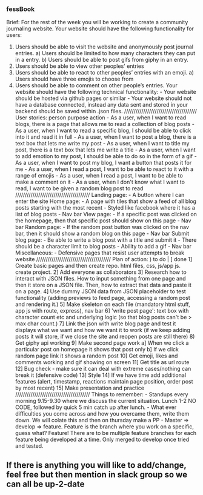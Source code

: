 ### fessBook ###

Brief:
For the rest of the week you will be working to create a community journaling website.
Your website should have the following functionality for users:
1. Users should be able to visit the website and anonymously post journal entries. 
    a) Users should be limited to how many characters they can put in a entry.
    b) Users should be able to post gifs from giphy in an entry.
 2.  Users should be able to view other peoples' entries
 3.  Users should be able to react to other peoples’ entries with an emoji.
    a) Users should have three emojis to choose from
 4.  Users should be able to comment on other people’s entries.
Your website should have the following technical functionality:
    - Your website should be hosted via github pages or similar
    - Your website should not have a database connected, instead any data sent and stored in your backend should be saved within .json files.
//////////////////////////////////////
User stories: person purpose action
    - As a user, when I want to read blogs, there is a page that allows me to read a collection of blog posts 
    - As a user, when I want to read a specific blog, I should be able to click into it and read it in full
    - As a user, when I want to post a blog, there is a text box that lets me write my post
    - As a user, when I want to title my post, there is a text box that lets me write a title 
    - As a user, when I want to add emotion to my post, I should be able to do so in the form of a gif
    - As a user, when I want to post my blog, I want a button that posts it for me
    - As a user, when I read a post, I want to be able to react to it with a range of emojis
    - As a user, when I read a post, I want to be able to make a comment on it
    - As a user, when I don't know what I want to read, I want to be given a random blog post to read
///////////////////////////////////////
Landing page:
    - A button where I can enter the site
Home page:
    - A page with tiles that show a feed of all blog posts starting with the most recent 
    - Styled like facebook where it has a list of blog posts 
    - Nav bar
View page:
    - If a specific post was clicked on the homepage, then that specific post should show on this page
    - Nav bar
Random page:
    - If the random post button was clicked on the nav bar, then it should show a random blog on this page 
    - Nav bar
Submit blog page:
    - Be able to write a blog post with a title and submit it
    - There should be a character limit to blog posts
    - Ability to add a gif
    - Nav bar 
Miscellaneous: 
    - Defensive pages that resist user attempts to break website 
///////////////////////////////////////
Plan of action: ) to do | ] done
    1] Create basic pages and then create repo. html files, css, js/app js. create project. 
    2] Add everyone as collaborators 
    3] Research how to interact with JSON files. How to input something from one page and then it store on a JSON file. Then, how to extract that data and paste it on a page. 
    4] Use dummy JSON data from JSON placeholder to test functionality (adding previews to feed page, accessing a random post and rendering it.)
    5] Make skeleton on each file (mandatory html stuff, app js with route, express), nav bar
    6] 'write post page': text box with character count etc and underlying logic (so that blog posts can't be > max char count.)
    7] Link the json with write blog page and test it displays what we want and how we want it to work (if we keep adding posts it will     store, if we close the site and reopen posts are still there)
    8) Get giphy api working 
    9] Make second page work
        a] When we click a particular post on homepage it shows that post only
        b] If we click random page link it shows a random post 
    10] Get emoji, likes and comments working and gif showing on screen
    11] Get title as url route
    12] Bug check - make sure it can deal with extreme cases/nothing can break it (defensive code)
    13] Style
    14] If we have time add additional features (alert, timestamp, reactions maintain page position, order post by most recent)
    15] Make presentation and practice 
///////////////////////////////////////
Things to remember:
    - Standups every morning 9.15-9.30 where we discuss the current situation. Lunch 1-2 NO CODE, followed by quick 5 min catch up after lunch. 
    - What ever difficulties you come across and how you overcame them, write them down. We will colate this and then on thursday make a PP
    - Master => develop => feature. Feature is the branch where you work on a specific, guess what? Feature! There are to be multiple feature branches for each feature being developed at a time. Only merged to develop once tried and tested. 

If there is anything you will like to add/change, feel free but then mention in slack group so we can all be up-2-date
-
